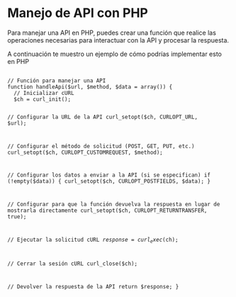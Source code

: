 # Manejo de API con PHP
Para manejar una API en PHP, puedes crear una función que realice las operaciones necesarias para interactuar con la API y procesar la respuesta.

A continuación te muestro un ejemplo de cómo podrías implementar esto en PHP

<code>
// Función para manejar una API
function handleApi($url, $method, $data = array()) {
  // Inicializar cURL
  $ch = curl_init();

  // Configurar la URL de la API
  curl_setopt($ch, CURLOPT_URL, $url);

  // Configurar el método de solicitud (POST, GET, PUT, etc.)
  curl_setopt($ch, CURLOPT_CUSTOMREQUEST, $method);

  // Configurar los datos a enviar a la API (si se especifican)
  if (!empty($data)) {
    curl_setopt($ch, CURLOPT_POSTFIELDS, $data);
  }

  // Configurar para que la función devuelva la respuesta en lugar de mostrarla directamente
  curl_setopt($ch, CURLOPT_RETURNTRANSFER, true);

  // Ejecutar la solicitud cURL
  $response = curl_exec($ch);

  // Cerrar la sesión cURL
  curl_close($ch);

  // Devolver la respuesta de la API
  return $response;
}

</code>
